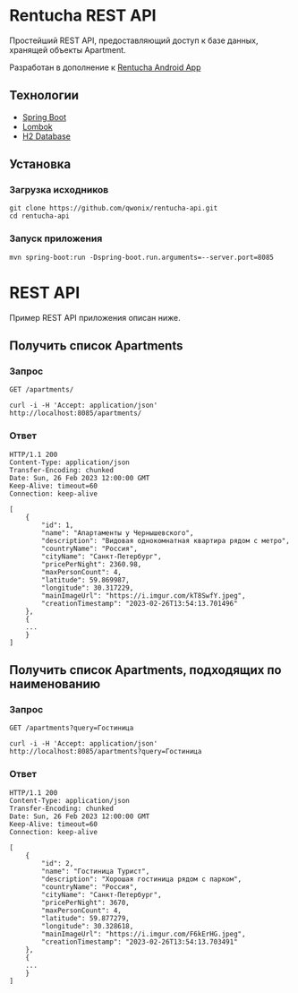 # Rentucha REST API

Простейший REST API, предоставляющий доступ к базе данных,
хранящей объекты Apartment.

Разработан в дополнение к [Rentucha Android App](https://github.com/qwonix/rentucha)

## Технологии

* [Spring Boot](https://spring.io/)
* [Lombok](https://projectlombok.org/)
* [H2 Database](https://www.h2database.com/)

## Установка

### Загрузка исходников

```shell
git clone https://github.com/qwonix/rentucha-api.git
cd rentucha-api
```

### Запуск приложения

```shell
mvn spring-boot:run -Dspring-boot.run.arguments=--server.port=8085
```

# REST API

Пример REST API приложения описан ниже.

## Получить список Apartments

### Запрос

`GET /apartments/`

    curl -i -H 'Accept: application/json' http://localhost:8085/apartments/

### Ответ

    HTTP/1.1 200
    Content-Type: application/json
    Transfer-Encoding: chunked
    Date: Sun, 26 Feb 2023 12:00:00 GMT
    Keep-Alive: timeout=60
    Connection: keep-alive

    [
        {
            "id": 1,
            "name": "Апартаменты у Чернышевского",
            "description": "Видовая однокомнатная квартира рядом с метро",
            "countryName": "Россия",
            "cityName": "Санкт-Петербург",
            "pricePerNight": 2360.98,
            "maxPersonCount": 4,
            "latitude": 59.869987,
            "longitude": 30.317229,
            "mainImageUrl": "https://i.imgur.com/kT8SwfY.jpeg",
            "creationTimestamp": "2023-02-26T13:54:13.701496"
        },
        {
        ...
        }
    ]

## Получить список Apartments, подходящих по наименованию

### Запрос

`GET /apartments?query=Гостиница`

    curl -i -H 'Accept: application/json' http://localhost:8085/apartments?query=Гостиница

### Ответ

    HTTP/1.1 200
    Content-Type: application/json
    Transfer-Encoding: chunked
    Date: Sun, 26 Feb 2023 12:00:00 GMT
    Keep-Alive: timeout=60
    Connection: keep-alive

    [
        {
            "id": 2,
            "name": "Гостиница Турист",
            "description": "Хорошая гостиница рядом с парком",
            "countryName": "Россия",
            "cityName": "Санкт-Петербург",
            "pricePerNight": 3670,
            "maxPersonCount": 4,
            "latitude": 59.877279,
            "longitude": 30.328618,
            "mainImageUrl": "https://i.imgur.com/F6kErHG.jpeg",
            "creationTimestamp": "2023-02-26T13:54:13.703491"
        },
        {
        ...
        }
    ]